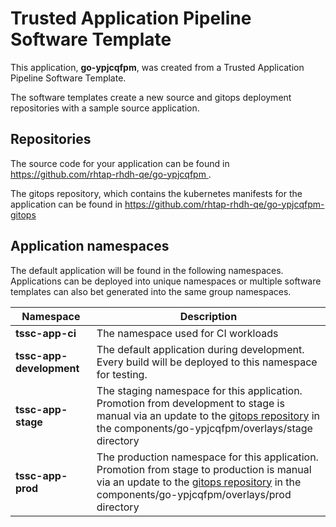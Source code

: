 # Trusted Application Pipeline Software Template

This application, **go-ypjcqfpm**, was created from a Trusted Application Pipeline Software Template.

The software templates create a new source and gitops deployment repositories with a sample source application. 

## Repositories

The source code for your application can be found in [https://github.com/rhtap-rhdh-qe/go-ypjcqfpm ](https://github.com/rhtap-rhdh-qe/go-ypjcqfpm ).
 
The gitops repository, which contains the kubernetes manifests for the application can be found in 
[https://github.com/rhtap-rhdh-qe/go-ypjcqfpm-gitops ](https://github.com/rhtap-rhdh-qe/go-ypjcqfpm-gitops ) 

## Application namespaces 

The default application will be found in the following namespaces. Applications can be deployed into unique namespaces or multiple software templates can also bet generated into the same group namespaces.  

|  Namespace   |  Description   |  
| -------- | -------- |
| **tssc-app-ci** | The namespace used for CI workloads |
| **tssc-app-development** | The default application during development. Every build will be deployed to this namespace for testing. |
| **tssc-app-stage** | The staging namespace for this application. Promotion from development to stage is manual via an update to the [gitops repository](https://github.com/rhtap-rhdh-qe/go-ypjcqfpm-gitops ) in the components/go-ypjcqfpm/overlays/stage directory |
| **tssc-app-prod** | The production namespace for this application. Promotion from stage to production is manual via an update to the [gitops repository](https://github.com/rhtap-rhdh-qe/go-ypjcqfpm-gitops ) in the components/go-ypjcqfpm/overlays/prod directory |